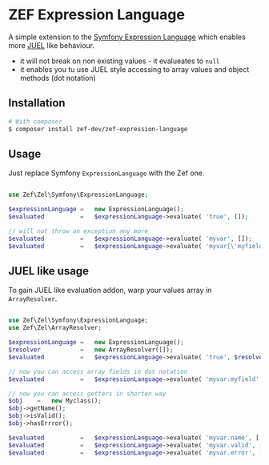 # ZEF Expression Language

A simple extension to the [Symfony Expression Language](https://github.com/symfony/expression-language) which enables more [JUEL](http://juel.sourceforge.net) like behaviour.

* it will not break on non existing values - it evalueates to `null`
* it enables you tu use JUEL style accessing to array values and object methods (dot notation)


## Installation

```bash
# With composer
$ composer install zef-dev/zef-expression-language
```


## Usage

Just replace Symfony `ExpressionLanguage` with the Zef one.

```php

use Zef\Zel\Symfony\ExpressionLanguage;

$expressionLanguage =   new ExpressionLanguage();
$evaluated          =   $expressionLanguage->evaluate( 'true', []);

// will not throw an exception any more
$evaluated          =   $expressionLanguage->evaluate( 'myvar', []);
$evaluated          =   $expressionLanguage->evaluate( 'myvar[\'myfield\']', ['myvar'=>[]]);

```

## JUEL like usage

To gain JUEL like evaluation addon, warp your values array in `ArrayResolver`.

```php

use Zef\Zel\Symfony\ExpressionLanguage;
use Zef\Zel\ArrayResolver;

$expressionLanguage =   new ExpressionLanguage();
$resolver           =   new ArrayResolver([]);
$evaluated          =   $expressionLanguage->evaluate( 'true', $resolver->getValues());

// now you can access array fields in dot notation
$evaluated          =   $expressionLanguage->evaluate( 'myvar.myfield', ['myvar'=>['myfield'=>true]]);

// now you can access getters in shorten way
$obj    =   new Myclass();
$obj->getName();
$obj->isValid();
$obj->hasErrror();

$evaluated          =   $expressionLanguage->evaluate( 'myvar.name', ['myvar'=>$obj]);
$evaluated          =   $expressionLanguage->evaluate( 'myvar.valid', ['myvar'=>$obj]);
$evaluated          =   $expressionLanguage->evaluate( 'myvar.error', ['myvar'=>$obj]);

        
```
